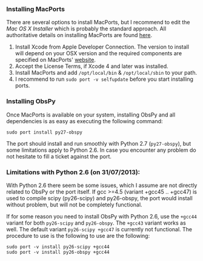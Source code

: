###  Installing MacPorts

There are several options to install MacPorts, but I recommend to edit the _Mac OS X Installer_ which is probably the standard approach. All authoritative details on installing MacPorts are found [here](http://www.macports.org/install.php). 

1. Install Xcode from Apple Developer Connection. The version to install will depend on your OSX version and the required components are specified on MacPorts' [website](http://www.macports.org/install.php). 
1. Accept the License Terms, if Xcode 4 and later was installed.
1. Install MacPorts and add `/opt/local/bin` & `/opt/local/sbin` to your path.
1. I recommend to run `sudo port -v selfupdate` before you start installing ports.

### Installing ObsPy

Once MacPorts is available on your system, installing ObsPy and all dependencies is as easy as executing the following command:

    sudo port install py27-obspy

The port should install and run smoothly with Python 2.7 (`py27-obspy`), but some limitations apply to Python 2.6. In case you encounter any problem do not hesitate to fill a ticket against the port. 

### Limitations with Python 2.6 (on 31/07/2013):

With Python 2.6 there seem be some issues, which I assume are not directly related to ObsPy or the port itself. If gcc >=4.5 (variant +gcc45 .. +gcc47) is used to compile scipy (py26-scipy) and py26-obspy, the port would install without problem, but will not be completely functional. 

If for some reason you need to install ObsPy with Python 2.6, use the `+gcc44` variant for both `py26-scipy`  and `py26-obspy`. The `+gcc43` variant works as well. The default variant `py26-scipy +gcc47` is currently not functional. The procedure to use is the following to use are the following:

    sudo port -v install py26-scipy +gcc44 
    sudo port -v install py26-obspy +gcc44

